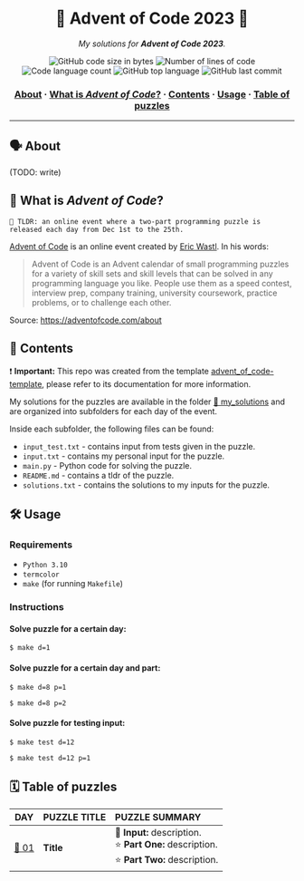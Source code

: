 <h1 align="center">
	🌟 Advent of Code 2023 🎄
</h1>

<p align="center">
	<i>My solutions for <b>Advent of Code 2023</b>.</i>
</p>


<p align="center">
	<img alt="GitHub code size in bytes" src="https://img.shields.io/github/languages/code-size/appinha/advent_of_code-2023?color=blueviolet" />
	<img alt="Number of lines of code" src="https://img.shields.io/tokei/lines/github/appinha/advent_of_code-2023?color=blueviolet" />
	<img alt="Code language count" src="https://img.shields.io/github/languages/count/appinha/advent_of_code-2023?color=blue" />
	<img alt="GitHub top language" src="https://img.shields.io/github/languages/top/appinha/advent_of_code-2023?color=blue" />
	<img alt="GitHub last commit" src="https://img.shields.io/github/last-commit/appinha/advent_of_code-2023?color=brightgreen" />
</p>

<h3 align="center">
	<a href="#%EF%B8%8F-about">About</a>
	<span> · </span>
	<a href="#-what-is-advent-of-code">What is <i>Advent of Code</i>?</a>
	<span> · </span>
	<a href="#-contents">Contents</a>
	<span> · </span>
	<a href="#%EF%B8%8F-usage">Usage</a>
	<span> · </span>
	<a href="#%EF%B8%8F-table-of-puzzles">Table of puzzles</a>
</h3>

---

## 🗣️ About

(TODO: write)

## 🌟 What is *Advent of Code*?

	🚀 TLDR: an online event where a two-part programming puzzle is released each day from Dec 1st to the 25th.

[Advent of Code](http://adventofcode.com) is an online event created by [Eric Wastl](http://was.tl/). In his words:

> Advent of Code is an Advent calendar of small programming puzzles for a variety of skill sets and skill levels that can be solved in any programming language you like. People use them as a speed contest, interview prep, company training, university coursework, practice problems, or to challenge each other.

Source: https://adventofcode.com/about

## 📑 Contents

❗️ **Important:** This repo was created from the template [advent_of_code-template](https://github.com/appinha/advent_of_code-template), please refer to its documentation for more information.

My solutions for the puzzles are available in the folder [📁 my_solutions](my_solutions) and are organized into subfolders for each day of the event.

Inside each subfolder, the following files can be found:

* `input_test.txt` - contains input from tests given in the puzzle.
* `input.txt` - contains my personal input for the puzzle.
* `main.py` - Python code for solving the puzzle.
* `README.md` - contains a tldr of the puzzle.
* `solutions.txt` - contains the solutions to my inputs for the puzzle.

## 🛠️ Usage

### Requirements

- `Python 3.10`
- `termcolor`
- `make` (for running `Makefile`)

### Instructions

#### Solve puzzle for a certain day:

```shell
$ make d=1
```

#### Solve puzzle for a certain day and part:

```shell
$ make d=8 p=1
```

```shell
$ make d=8 p=2
```

#### Solve puzzle for testing input:

```shell
$ make test d=12
```

```shell
$ make test d=12 p=1
```

## 🗓️ Table of puzzles

| DAY							| PUZZLE TITLE	| PUZZLE SUMMARY
| :-:							| :-						| :-
| [📁 01](my_solutions/day_01)	| **Title**		| 📃 **Input:** description.<br />⭐ **Part One:** description. <br />⭐ **Part Two:** description.
